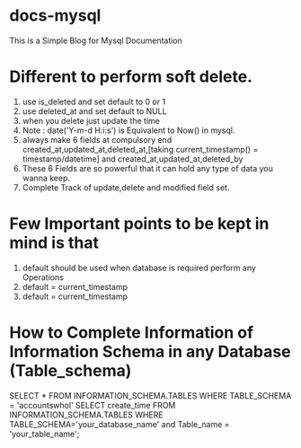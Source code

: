 # docs-mysql
This is a Simple Blog for Mysql Documentation

# Different to perform soft delete.
1. use is_deleted and set default to 0 or 1
2. use deleted_at and set default to NULL
3. when you delete just update the time
4. Note : date('Y-m-d H:i:s') is Equivalent to Now() in mysql.
5. always make 6 fields at compulsory end created_at,updated_at,deleted_at,[taking current_timestamp() = timestamp/datetime] and created_at,updated_at,deleted_by
6. These 6 Fields are so powerful that it can hold any type of data you wanna keep.
7. Complete Track of update,delete and modified field set.


# Few Important points to be kept in mind is that 
1. default should be used when database is required perform any Operations
2. default = current_timestamp
3. default = current_timestamp

# How to Complete Information of Information Schema in any Database (Table_schema)
SELECT * FROM INFORMATION_SCHEMA.TABLES WHERE TABLE_SCHEMA = 'accountswhol'
SELECT create_time FROM INFORMATION_SCHEMA.TABLES WHERE TABLE_SCHEMA='your_database_name' and Table_name = 'your_table_name';
